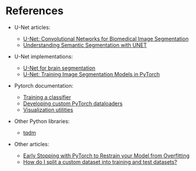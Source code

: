# References

- U-Net articles:
    - [U-Net: Convolutional Networks for Biomedical Image Segmentation](https://arxiv.org/pdf/1505.04597.pdf)
    - [Understanding Semantic Segmentation with UNET](https://towardsdatascience.com/understanding-semantic-segmentation-with-unet-6be4f42d4b47)

- U-Net implementations:
    - [U-Net for brain segmentation](https://github.com/mateuszbuda/brain-segmentation-pytorch)
    - [U-Net: Training Image Segmentation Models in PyTorch](https://www.pyimagesearch.com/2021/11/08/u-net-training-image-segmentation-models-in-pytorch/)

- Pytorch documentation:
    - [Training a classifier](https://pytorch.org/tutorials/beginner/blitz/cifar10_tutorial.html)
    - [Developing custom PyTorch dataloaders](https://pytorch.org/tutorials/recipes/recipes/custom_dataset_transforms_loader.html)
    - [Visualization utilities](https://pytorch.org/vision/master/auto_examples/plot_visualization_utils.html)

- Other Python libraries:
    - [tqdm](https://github.com/tqdm/tqdm)

- Other articles:
    - [Early Stopping with PyTorch to Restrain your Model from Overfitting](https://medium.com/analytics-vidhya/early-stopping-with-pytorch-to-restrain-your-model-from-overfitting-dce6de4081c5)
    - [How do I split a custom dataset into training and test datasets?](https://stackoverflow.com/questions/50544730/how-do-i-split-a-custom-dataset-into-training-and-test-datasets)
